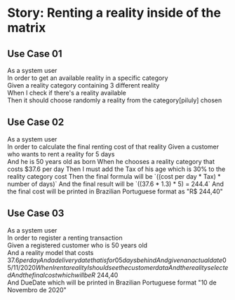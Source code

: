 # Story: Renting a reality inside of the matrix

## Use Case 01

As a system user  
In order to get an available reality in a specific category  
Given a reality category containing 3 different reality  
When I check if there's a reality available  
Then it should choose randomly a reality from the category[piluly] chosen  

## Use Case 02

As a system user  
In order to calculate the final renting cost of that reality 
Given a customer who wants to rent a reality for 5 days  
And he is 50 years old as born
When he chooses a reality category that costs $37.6 per day  
Then I must add the Tax of his age which is 30% to the reality category cost  
Then the final formula will be `((cost per day * Tax) * number of days)`  
And the final result will be `((37.6 * 1.3) * 5) = 244.4`    
And the final cost will be printed in Brazilian Portuguese format as "R$ 244,40"
  
## Use Case 03

As a system user  
In order to register a renting transaction  
Given a registered customer who is 50 years old  
And a reality model that costs $37.6 per day  
And a delivery date that is for 05 days behind  
And given an actual date 05/11/2020  
When I rent a reality I should see the customer data  
And the reality selected  
And the final cost  which will be R$ 244,40  
And DueDate which will be printed in Brazilian Portuguese format "10 de Novembro de 2020"  
